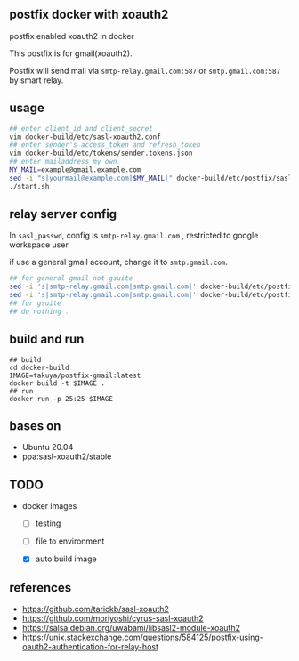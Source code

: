 ## postfix docker with xoauth2

postfix enabled xoauth2 in docker

This postfix is for gmail(xoauth2).

Postfix will send mail via `smtp-relay.gmail.com:587` or `smtp.gmail.com:587` by smart relay.

## usage 

```sh
## enter client_id and client_secret
vim docker-build/etc/sasl-xoauth2.conf
## enter sender's access_token and refresh_token
vim docker-build/etc/tokens/sender.tokens.json
## enter mailaddress my own
MY_MAIL=example@gmail.example.com
sed -i "s|yourmail@example.com|$MY_MAIL|" docker-build/etc/postfix/sasl_passwd
./start.sh
```

## relay server config 

In `sasl_passwd`, config is `smtp-relay.gmail.com` , restricted to google workspace user.

if use a general gmail account, change  it to `smtp.gmail.com`.

```sh
## for general gmail not gsuite
sed -i 's|smtp-relay.gmail.com|smtp.gmail.com|' docker-build/etc/postfix/sasl_passwd
sed -i 's|smtp-relay.gmail.com|smtp.gmail.com|' docker-build/etc/postfix/main.cf
## for gsuite
## do nothing .
```



## build and run 
```shell
## build
cd docker-build
IMAGE=takuya/postfix-gmail:latest
docker build -t $IMAGE .
## run
docker run -p 25:25 $IMAGE 

```

## bases on 

- Ubuntu 20.04
- ppa:sasl-xoauth2/stable

## TODO

- docker images 
  - [ ] testing
  - [ ] file to environment
  - [x] auto build image


## references 

- https://github.com/tarickb/sasl-xoauth2
- https://github.com/moriyoshi/cyrus-sasl-xoauth2
- https://salsa.debian.org/uwabami/libsasl2-module-xoauth2
- https://unix.stackexchange.com/questions/584125/postfix-using-oauth2-authentication-for-relay-host
